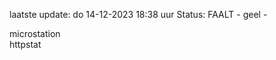 laatste update: 
do 14-12-2023 18:38   uur 
Status: FAALT - geel - 
<div class="service Y">microstation</div><div class="service G">httpstat</div>